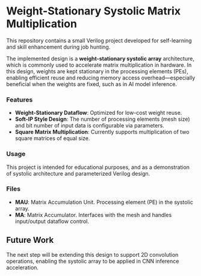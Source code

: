 # Weight-Stationary Systolic Matrix Multiplication

This repository contains a small Verilog project developed for self-learning and skill enhancement during job hunting.

The implemented design is a **weight-stationary systolic array** architecture, which is commonly used to accelerate matrix multiplication in hardware. In this design, weights are kept stationary in the processing elements (PEs), enabling efficient reuse and reducing memory access overhead—especially beneficial when the weights are fixed, such as in AI model inference.

### Features
- **Weight-Stationary Dataflow**: Optimized for low-cost weight reuse.
- **Soft-IP Style Design**: The number of processing elements (mesh size) and bit number of input data is configurable via parameters.
- **Square Matrix Multiplication**: Currently supports multiplication of two square matrices of equal size.

### Usage
This project is intended for educational purposes, and as a demonstration of systolic architecture and parameterized Verilog design.

### Files
- **MAU**: Matrix Accumulation Unit.  Processing element (PE) in the systolic array.
- **MA**:  Matrix Accumulator. Interfaces with the mesh and handles input/output dataflow control.

## Future Work
The next step will be extending this design to support 2D convolution operations, enabling the systolic array to be applied in CNN inference acceleration.

